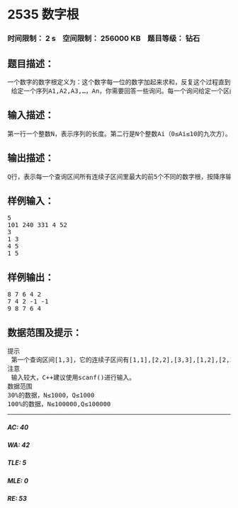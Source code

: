 # 2535 数字根   
### 时间限制： 2 s&nbsp;&nbsp;&nbsp;&nbsp;空间限制： 256000 KB&nbsp;&nbsp;&nbsp;&nbsp;题目等级： 钻石  
## 题目描述：  

<pre>
一个数字的数字根定义为：这个数字每一位的数字加起来求和，反复这个过程直到和小于10。例如，64357的数字根为7，因为6+4+3+5+7=25,2+5=7.一个区间的数字根定义为这个区间所有数字和的数字根。  
 给定一个序列A1,A2,A3,…，An，你需要回答一些询问。每一个询问给定一个区间[L,R],求出这个区间所有连续子区间里最大的前5个不同的数字根。不够5个的用-1补全。
</pre>
  
  
## 输入描述：  

<pre>
第一行一个整数N，表示序列的长度。第二行是N个整数Ai（0≤Ai≤10的九次方）。第三哪行是一个整数Q，表示询问次数。接下来Q行，每一行两个正整数l,r,表示询问区间。（1≤l≤r≤N）
</pre>
  
  
## 输出描述：  

<pre>
Q行，表示每一个查询区间所有连续子区间里最大的前5个不同的数字根，按降序输出，输出用空格隔开。
</pre>
  
  
## 样例输入：  

<pre>
5  
101 240 331 4 52  
3  
1 3  
4 5  
1 5
</pre>
  
  
## 样例输出：  

<pre>
8 7 6 4 2  
7 4 2 -1 -1  
9 8 7 6 4
</pre>
  
  
## 数据范围及提示：  

<pre>
提示  
 第一个查询区间[1,3]，它的连续子区间有[1,1],[2,2],[3,3],[1,2],[2,3],[1,3],对应的数字跟分别为2,6,7,8,4,6。所以最大的5个是8,7,6,4,2。
注意  
 输入较大，C++建议使用scanf()进行输入。
数据范围  
30%的数据，N≤1000，Q≤1000  
100%的数据，N≤100000,Q≤100000
</pre>
  
  
***  

##### AC: 40  
##### WA: 42  
##### TLE: 5  
##### MLE: 0  
##### RE: 53  
